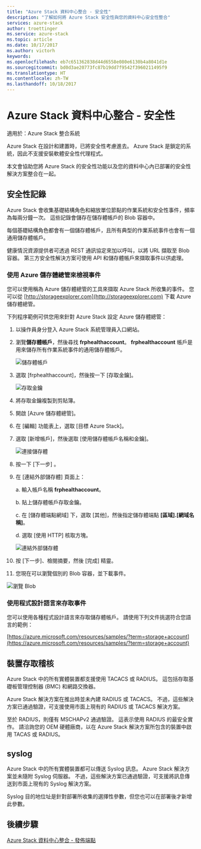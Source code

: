 ```yaml
---
title: "Azure Stack 資料中心整合 - 安全性"
description: "了解如何將 Azure Stack 安全性與您的資料中心安全性整合"
services: azure-stack
author: troettinger
ms.service: azure-stack
ms.topic: article
ms.date: 10/17/2017
ms.author: victorh
keywords: 
ms.openlocfilehash: eb7c651362838d44d6558e080e6130b4a8041d1e
ms.sourcegitcommit: bd0d3ae20773fc87b19dd7f9542f3960211495f9
ms.translationtype: HT
ms.contentlocale: zh-TW
ms.lasthandoff: 10/18/2017
---
```

# <a name="azure-stack-datacenter-integration---security"></a>Azure Stack 資料中心整合 - 安全性

適用於：Azure Stack 整合系統

Azure Stack 在設計和建置時，已將安全性考慮進去。 Azure Stack 是鎖定的系統，因此不支援安裝軟體安全性代理程式。

本文會協助您將 Azure Stack 的安全性功能以及您的資料中心內已部署的安全性解決方案整合在一起。

## <a name="security-logs"></a>安全性記錄

Azure Stack 會收集基礎結構角色和縮放單位節點的作業系統和安全性事件，頻率為每兩分鐘一次。 這些記錄會儲存在儲存體帳戶的 Blob 容器中。

每個基礎結構角色都會有一個儲存體帳戶，且所有典型的作業系統事件也會有一個通用儲存體帳戶。

健康情況資源提供者可透過 REST 通訊協定來加以呼叫，以將 URL 擷取至 Blob 容器。 第三方安全性解決方案可使用 API 和儲存體帳戶來擷取事件以供處理。

### <a name="use-azure-storage-explorer-to-view-events"></a>使用 Azure 儲存體總管來檢視事件

您可以使用稱為 Azure 儲存體總管的工具來擷取 Azure Stack 所收集的事件。 您可以從 [http://storageexplorer.com](http://storageexplorer.com) 下載 Azure 儲存體總管。

下列程序範例可供您用來針對 Azure Stack 設定 Azure 儲存體總管：

1. 以操作員身分登入 Azure Stack 系統管理員入口網站。
2. 瀏覽**儲存體帳戶**，然後尋找 **frphealthaccount**。 **frphealthaccount** 帳戶是用來儲存所有作業系統事件的通用儲存體帳戶。

   ![儲存體帳戶](media/azure-stack-integrate-security/storage-accounts.png)

3. 選取 [frphealthaccount]，然後按一下 [存取金鑰]。

   ![存取金鑰](media/azure-stack-integrate-security/access-keys.png)

4. 將存取金鑰複製到剪貼簿。
5. 開啟 [Azure 儲存體總管]。
6. 在 [編輯] 功能表上，選取 [目標 Azure Stack]。
7. 選取 [新增帳戶]，然後選取 [使用儲存體帳戶名稱和金鑰]。

   ![連接儲存體](media/azure-stack-integrate-security/connect-storage.png)

8. 按一下 [下一步] 。
9. 在 [連結外部儲存體] 頁面上：

   a. 輸入帳戶名稱 **frphealthaccount**。

   b. 貼上儲存體帳戶存取金鑰。

   c. 在 [儲存體端點網域] 下，選取 [其他]，然後指定儲存體端點 **[區域].[網域名稱]**。

   d. 選取 [使用 HTTP] 核取方塊。

   ![連結外部儲存體](media/azure-stack-integrate-security/attach-storage.png)

10. 按 [下一步]、檢閱摘要，然後 [完成] 精靈。
11. 您現在可以瀏覽個別的 Blob 容器，並下載事件。

   ![瀏覽 Blob](media/azure-stack-integrate-security/browse-blob.png)

### <a name="use-programming-languages-to-access-events"></a>使用程式設計語言來存取事件

您可以使用各種程式設計語言來存取儲存體帳戶。 請使用下列文件挑選符合您語言的範例：

[https://azure.microsoft.com/resources/samples/?term=storage+account](https://azure.microsoft.com/resources/samples/?term=storage+account)

## <a name="device-access-auditing"></a>裝置存取稽核

Azure Stack 中的所有實體裝置都支援使用 TACACS 或 RADIUS。 這包括存取基礎板管理控制器 (BMC) 和網路交換器。

Azure Stack 解決方案在推出時並未內建 RADIUS 或 TACACS。 不過，這些解決方案已通過驗證，可支援使用市面上現有的 RADIUS 或 TACACS 解決方案。

至於 RADIUS，則僅有 MSCHAPv2 通過驗證。 這表示使用 RADIUS 的最安全實作。
請洽詢您的 OEM 硬體廠商，以在 Azure Stack 解決方案所包含的裝置中啟用 TACAS 或 RADIUS。

## <a name="syslog"></a>syslog

Azure Stack 中的所有實體裝置都可以傳送 Syslog 訊息。 Azure Stack 解決方案並未隨附 Syslog 伺服器。 不過，這些解決方案已通過驗證，可支援將訊息傳送到市面上現有的 Syslog 解決方案。

Syslog 目的地位址是針對部署所收集的選擇性參數，但您也可以在部署後才新增此參數。

## <a name="next-steps"></a>後續步驟

[Azure Stack 資料中心整合 - 發佈端點](azure-stack-integrate-endpoints.md)
